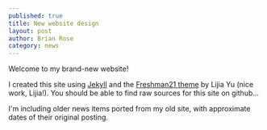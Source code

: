 ```yaml
---
published: true
title: New website design
layout: post
author: Brian Rose 
category: news
---
```


Welcome to my brand-new website! 

I created this site using [Jekyll](http://jekyllrb.com) and the [Freshman21 theme](http://yulijia.net/freshman21/) by Lijia Yu (nice work, Lijia!). You should be able to find raw sources for this site on github...

I'm including older news items ported from my old site, with approximate dates of their original posting.